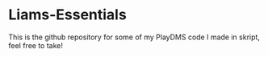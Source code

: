 # Liams-Essentials
This is the github repository for some of my PlayDMS code I made in skript, feel free to take!
